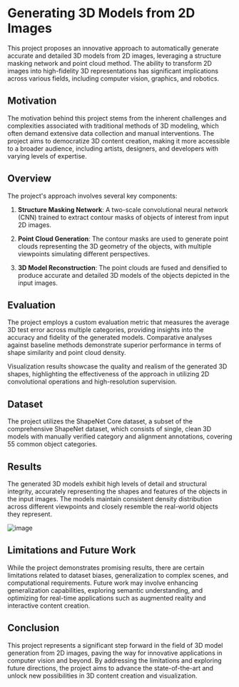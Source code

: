 # Generating 3D Models from 2D Images

This project proposes an innovative approach to automatically generate accurate and detailed 3D models from 2D images, leveraging a structure masking network and point cloud method. The ability to transform 2D images into high-fidelity 3D representations has significant implications across various fields, including computer vision, graphics, and robotics.

## Motivation

The motivation behind this project stems from the inherent challenges and complexities associated with traditional methods of 3D modeling, which often demand extensive data collection and manual interventions. The project aims to democratize 3D content creation, making it more accessible to a broader audience, including artists, designers, and developers with varying levels of expertise.

## Overview

The project's approach involves several key components:

1. **Structure Masking Network**: A two-scale convolutional neural network (CNN) trained to extract contour masks of objects of interest from input 2D images.

2. **Point Cloud Generation**: The contour masks are used to generate point clouds representing the 3D geometry of the objects, with multiple viewpoints simulating different perspectives.

3. **3D Model Reconstruction**: The point clouds are fused and densified to produce accurate and detailed 3D models of the objects depicted in the input images.

## Evaluation

The project employs a custom evaluation metric that measures the average 3D test error across multiple categories, providing insights into the accuracy and fidelity of the generated models. Comparative analyses against baseline methods demonstrate superior performance in terms of shape similarity and point cloud density.

Visualization results showcase the quality and realism of the generated 3D shapes, highlighting the effectiveness of the approach in utilizing 2D convolutional operations and high-resolution supervision.

## Dataset

The project utilizes the ShapeNet Core dataset, a subset of the comprehensive ShapeNet dataset, which consists of single, clean 3D models with manually verified category and alignment annotations, covering 55 common object categories.

## Results

The generated 3D models exhibit high levels of detail and structural integrity, accurately representing the shapes and features of the objects in the input images. The models maintain consistent density distribution across different viewpoints and closely resemble the real-world objects they represent.

![image](https://github.com/Surabeee/Generating-3d-model-from-2d-images/assets/100294331/0309ae37-68fc-40eb-b986-aa6f1439cba0)


## Limitations and Future Work

While the project demonstrates promising results, there are certain limitations related to dataset biases, generalization to complex scenes, and computational requirements. Future work may involve enhancing generalization capabilities, exploring semantic understanding, and optimizing for real-time applications such as augmented reality and interactive content creation.

## Conclusion

This project represents a significant step forward in the field of 3D model generation from 2D images, paving the way for innovative applications in computer vision and beyond. By addressing the limitations and exploring future directions, the project aims to advance the state-of-the-art and unlock new possibilities in 3D content creation and visualization.

